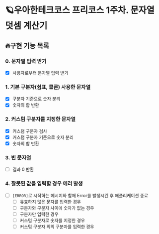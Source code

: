# 🪐우아한테크코스 프리코스 1주차. 문자열 덧셈 계산기

## 🔥구현 기능 목록

### 0. 문자열 입력 받기

- [x] 사용자로부터 문자열 입력 받기

### 1. 기본 구분자(쉼표, 콜론) 사용한 문자열

- [x] 구분자 기준으로 숫자 분리
- [x] 숫자의 합 반환

### 2. 커스텀 구분자를 지정한 문자열

- [x] 커스텀 구분자 검사
- [x] 커스텀 구분자 기준으로 숫자 분리
- [x] 숫자의 합 반환

### 3. 빈 문자열

- [ ] 결과 0 반환

### 4. 잘못된 값을 입력할 경우 에러 발생

- [ ] `[ERROR]`로 시작하는 메시지와 함께 Error를 발생시킨 후 애플리케이션 종료
  - [ ] 유효하지 않은 문자를 입력한 경우
  - [ ] 구분자와 구분자 사이에 숫자가 없는 경우
  - [ ] 구분자만 입력한 경우
  - [ ] 커스텀 구분자로 숫자를 지정한 경우
  - [ ] 커스텀 구분자 외의 구분자를 입력한 경우
